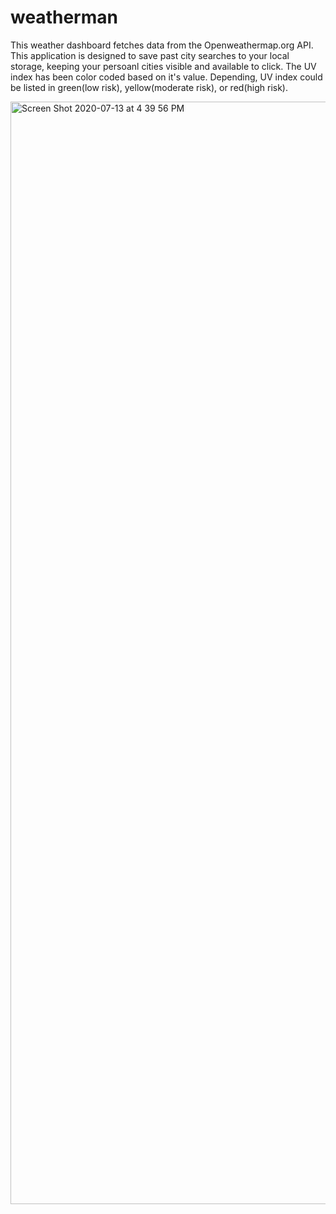 # weatherman

This weather dashboard fetches data from the Openweathermap.org API. 
This application is designed to save past city searches to your local storage, keeping your persoanl cities visible and available to click. 
The UV index has been color coded based on it's value. Depending, UV index could be listed in green(low risk), yellow(moderate risk), or red(high risk).

<img width="1764" alt="Screen Shot 2020-07-13 at 4 39 56 PM" src="https://user-images.githubusercontent.com/65985044/87356332-84c32780-c527-11ea-8063-1af8e4fd7e6a.png">
